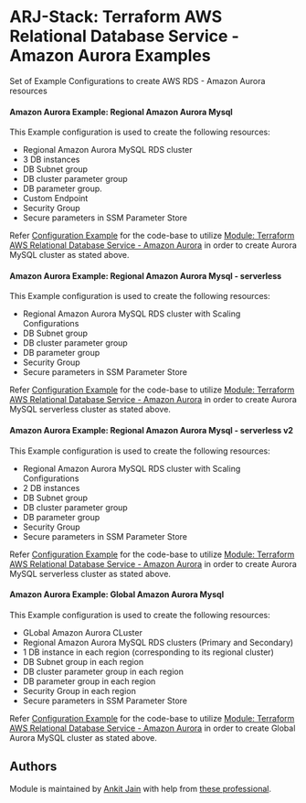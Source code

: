 # ARJ-Stack: Terraform AWS Relational Database Service - Amazon Aurora Examples

Set of Example Configurations to create AWS RDS - Amazon Aurora resources

#### Amazon Aurora Example: Regional Amazon Aurora Mysql

This Example configuration is used to create the following resources:
- Regional Amazon Aurora MySQL RDS cluster
- 3 DB instances
- DB Subnet group
- DB cluster parameter group
- DB parameter group.
- Custom Endpoint
- Security Group
- Secure parameters in SSM Parameter Store

Refer [Configuration Example](https://github.com/arjstack/terraform-aws-examples/tree/main/aws-rds-aurora/aurora-mysql) for the code-base to utilize [Module: Terraform AWS Relational Database Service - Amazon Aurora](https://github.com/arjstack/terraform-aws-rds-aurora) in order to create Aurora MySQL cluster as stated above.

#### Amazon Aurora Example: Regional Amazon Aurora Mysql - serverless

This Example configuration is used to create the following resources:
- Regional Amazon Aurora MySQL RDS cluster with Scaling Configurations
- DB Subnet group
- DB cluster parameter group
- DB parameter group
- Security Group
- Secure parameters in SSM Parameter Store

Refer [Configuration Example](https://github.com/arjstack/terraform-aws-examples/tree/main/aws-rds-aurora/aurora-mysql-serverless) for the code-base to utilize [Module: Terraform AWS Relational Database Service - Amazon Aurora](https://github.com/arjstack/terraform-aws-rds-aurora) in order to create Aurora MySQL serverless cluster as stated above.

#### Amazon Aurora Example: Regional Amazon Aurora Mysql - serverless v2

This Example configuration is used to create the following resources:
- Regional Amazon Aurora MySQL RDS cluster  with Scaling Configurations
- 2 DB instances
- DB Subnet group
- DB cluster parameter group
- DB parameter group
- Security Group
- Secure parameters in SSM Parameter Store

Refer [Configuration Example](https://github.com/arjstack/terraform-aws-examples/tree/main/aws-rds-aurora/aurora-mysql-serverlessv2) for the code-base to utilize [Module: Terraform AWS Relational Database Service - Amazon Aurora](https://github.com/arjstack/terraform-aws-rds-aurora) in order to create Aurora MySQL serverless cluster as stated above.

#### Amazon Aurora Example: Global Amazon Aurora Mysql

This Example configuration is used to create the following resources:
- GLobal Amazon Aurora CLuster
- Regional Amazon Aurora MySQL RDS clusters (Primary and Secondary)
- 1 DB instance in each region (corresponding to its regional cluster)
- DB Subnet group in each region
- DB cluster parameter group in each region
- DB parameter group in each region
- Security Group in each region
- Secure parameters in SSM Parameter Store

Refer [Configuration Example](https://github.com/arjstack/terraform-aws-examples/tree/main/aws-rds-aurora/global-aurora-mysql) for the code-base to utilize [Module: Terraform AWS Relational Database Service - Amazon Aurora](https://github.com/arjstack/terraform-aws-rds-aurora) in order to create Global Aurora MySQL cluster as stated above.

## Authors

Module is maintained by [Ankit Jain](https://github.com/ankit-jn) with help from [these professional](https://github.com/arjstack/terraform-aws-examples/graphs/contributors).
